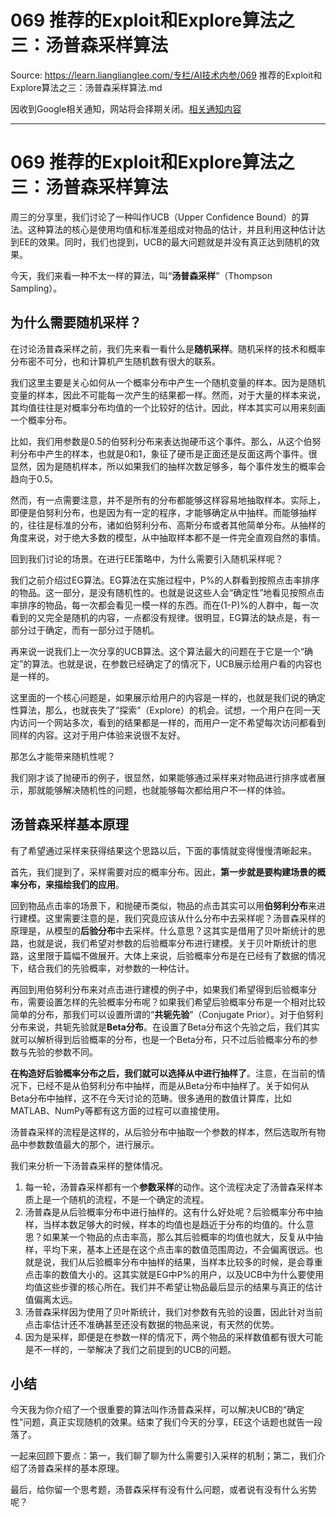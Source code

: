 # 069 推荐的Exploit和Explore算法之三：汤普森采样算法 

Source: https://learn.lianglianglee.com/专栏/AI技术内参/069 推荐的Exploit和Explore算法之三：汤普森采样算法.md

因收到Google相关通知，网站将会择期关闭。[相关通知内容](https://lumendatabase.org/notices/44265620)

---

# 069 推荐的Exploit和Explore算法之三：汤普森采样算法

周三的分享里，我们讨论了一种叫作UCB（Upper Confidence Bound）的算法。这种算法的核心是使用均值和标准差组成对物品的估计，并且利用这种估计达到EE的效果。同时，我们也提到，UCB的最大问题就是并没有真正达到随机的效果。

今天，我们来看一种不太一样的算法，叫“**汤普森采样**”（Thompson Sampling）。

## 为什么需要随机采样？

在讨论汤普森采样之前，我们先来看一看什么是**随机采样**。随机采样的技术和概率分布密不可分，也和计算机产生随机数有很大的联系。

我们这里主要是关心如何从一个概率分布中产生一个随机变量的样本。因为是随机变量的样本，因此不可能每一次产生的结果都一样。然而，对于大量的样本来说，其均值往往是对概率分布均值的一个比较好的估计。因此，样本其实可以用来刻画一个概率分布。

比如，我们用参数是0.5的伯努利分布来表达抛硬币这个事件。那么，从这个伯努利分布中产生的样本，也就是0和1，象征了硬币是正面还是反面这两个事件。很显然，因为是随机样本，所以如果我们的抽样次数足够多，每个事件发生的概率会趋向于0.5。

然而，有一点需要注意，并不是所有的分布都能够这样容易地抽取样本。实际上，即便是伯努利分布，也是因为有一定的程序，才能够确定从中抽样。而能够抽样的，往往是标准的分布，诸如伯努利分布、高斯分布或者其他简单分布。从抽样的角度来说，对于绝大多数的模型，从中抽取样本都不是一件完全直观自然的事情。

回到我们讨论的场景。在进行EE策略中，为什么需要引入随机采样呢？

我们之前介绍过EG算法。EG算法在实施过程中，P%的人群看到按照点击率排序的物品。这一部分，是没有随机性的。也就是说这些人会“确定性”地看见按照点击率排序的物品，每一次都会看见一模一样的东西。而在(1-P)%的人群中，每一次看到的又完全是随机的内容，一点都没有规律。很明显，EG算法的缺点是，有一部分过于确定，而有一部分过于随机。

再来说一说我们上一次分享的UCB算法。这个算法最大的问题在于它是一个“确定”的算法。也就是说，在参数已经确定了的情况下，UCB展示给用户看的内容也是一样的。

这里面的一个核心问题是，如果展示给用户的内容是一样的，也就是我们说的确定性算法，那么，也就丧失了“探索”（Explore）的机会。试想，一个用户在同一天内访问一个网站多次，看到的结果都是一样的，而用户一定不希望每次访问都看到同样的内容。这对于用户体验来说很不友好。

那怎么才能带来随机性呢？

我们刚才谈了抛硬币的例子，很显然，如果能够通过采样来对物品进行排序或者展示，那就能够解决随机性的问题，也就能够每次都给用户不一样的体验。

## 汤普森采样基本原理

有了希望通过采样来获得结果这个思路以后，下面的事情就变得慢慢清晰起来。

首先，我们提到了，采样需要对应的概率分布。因此，**第一步就是要构建场景的概率分布，来描绘我们的应用**。

回到物品点击率的场景下，和抛硬币类似，物品的点击其实可以用**伯努利分布**来进行建模。这里需要注意的是，我们究竟应该从什么分布中去采样呢？汤普森采样的原理是，从模型的**后验分布**中去采样。什么意思？这其实是借用了贝叶斯统计的思路，也就是说，我们希望对参数的后验概率分布进行建模。关于贝叶斯统计的思路，这里限于篇幅不做展开。大体上来说，后验概率分布是在已经有了数据的情况下，结合我们的先验概率，对参数的一种估计。

再回到用伯努利分布来对点击进行建模的例子中，如果我们希望得到后验概率分布，需要设置怎样的先验概率分布呢？如果我们希望后验概率分布是一个相对比较简单的分布，那我们可以设置所谓的“**共轭先验**”（Conjugate Prior）。对于伯努利分布来说，共轭先验就是**Beta分布**。在设置了Beta分布这个先验之后，我们其实就可以解析得到后验概率的分布，也是一个Beta分布，只不过后验概率分布的参数与先验的参数不同。

**在构造好后验概率分布之后，我们就可以选择从中进行抽样了**。注意，在当前的情况下，已经不是从伯努利分布中抽样，而是从Beta分布中抽样了。关于如何从Beta分布中抽样，这不在今天讨论的范畴。很多通用的数值计算库，比如MATLAB、NumPy等都有这方面的过程可以直接使用。

汤普森采样的流程是这样的，从后验分布中抽取一个参数的样本，然后选取所有物品中参数数值最大的那个，进行展示。

我们来分析一下汤普森采样的整体情况。

1. 每一轮，汤普森采样都有一个**参数采样**的动作。这个流程决定了汤普森采样本质上是一个随机的流程，不是一个确定的流程。
2. 汤普森是从后验概率分布中进行抽样的。这有什么好处呢？后验概率分布中抽样，当样本数足够大的时候，样本的均值也是趋近于分布的均值的。什么意思？如果某一个物品的点击率高，那么其后验概率的均值也就大，反复从中抽样，平均下来，基本上还是在这个点击率的数值范围周边，不会偏离很远。也就是说，我们从后验概率分布中抽样的结果，当样本比较多的时候，是会尊重点击率的数值大小的。这其实就是EG中P%的用户，以及UCB中为什么要使用均值这些步骤的核心所在。我们并不希望让物品最后显示的结果与真正的估计值偏离太远。
3. 汤普森采样因为使用了贝叶斯统计，我们对参数有先验的设置，因此针对当前点击率估计还不准确甚至还没有数据的物品来说，有天然的优势。
4. 因为是采样，即便是在参数一样的情况下，两个物品的采样数值都有很大可能是不一样的，一举解决了我们之前提到的UCB的问题。

## 小结

今天我为你介绍了一个很重要的算法叫作汤普森采样，可以解决UCB的“确定性”问题，真正实现随机的效果。结束了我们今天的分享，EE这个话题也就告一段落了。

一起来回顾下要点：第一，我们聊了聊为什么需要引入采样的机制；第二，我们介绍了汤普森采样的基本原理。

最后，给你留一个思考题，汤普森采样有没有什么问题，或者说有没有什么劣势呢？